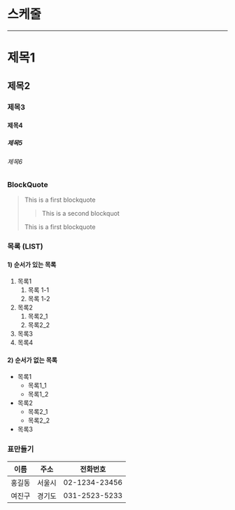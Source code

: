 # 스케줄

--- 
# 제목1

## 제목2

### 제목3

#### 제목4

##### 제목5

###### 제목6

### BlockQuote
> This is a first blockquote
>
> > This is a second blockquot
>
> This is a first blockquote    

### 목록 (LIST)
#### 1) 순서가 있는 목록
1. 목록1  
     1. 목록 1-1   
     2. 목록 1-2
2. 목록2
     1. 목록2_1
     2. 목록2_2
3. 목록3
4. 목록4

#### 2) 순서가 없는 목록
- 목록1
    - 목록1_1
    - 목록1_2
- 목록2
    - 목록2_1
    - 목록2_2
- 목록3

### 표만들기

|이름|주소|전화번호|
|:--:|:--:|:--:|
|홍길동|서울시|02-1234-23456|
|여진구|경기도|031-2523-5233|

